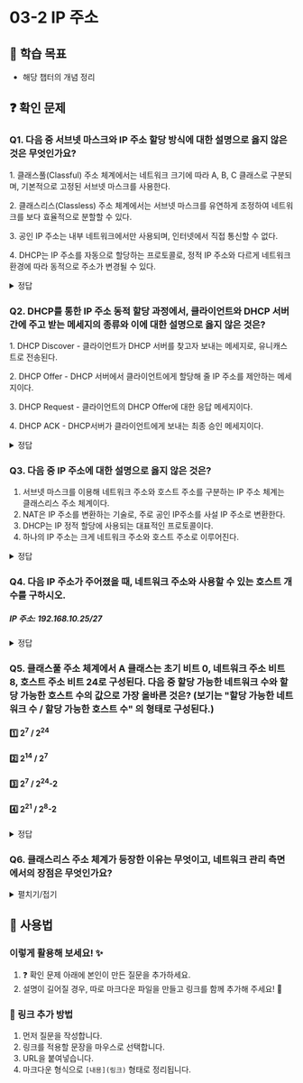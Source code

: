 # 03-2 IP 주소

## 📌 학습 목표
- 해당 챕터의 개념 정리

## ❓ 확인 문제
### Q1. 다음 중 서브넷 마스크와 IP 주소 할당 방식에 대한 설명으로 옳지 않은 것은 무엇인가요?

1️. 클래스풀(Classful) 주소 체계에서는 네트워크 크기에 따라 A, B, C 클래스로 구분되며, 기본적으로 고정된 서브넷 마스크를 사용한다.

2️. 클래스리스(Classless) 주소 체계에서는 서브넷 마스크를 유연하게 조정하여 네트워크를 보다 효율적으로 분할할 수 있다.

3️. 공인 IP 주소는 내부 네트워크에서만 사용되며, 인터넷에서 직접 통신할 수 없다.

4️. DHCP는 IP 주소를 자동으로 할당하는 프로토콜로, 정적 IP 주소와 다르게 네트워크 환경에 따라 동적으로 주소가 변경될 수 있다.

<details>
<summary>정답</summary>

- **3️. 공인 IP 주소는 내부 네트워크에서만 사용되며, 인터넷에서 직접 통신할 수 없다. X**   
  - 공인 IP 주소는 인터넷에서 직접 사용되는 주소이며, 전 세계에서 유일하게 할당됩니다.
  - 사설 IP 주소는 내부 네트워크에서만 사용되며, NAT(Network Address Translation)를 통해 공인 IP로 변환해야 인터넷과 연결될 수 있습니다.

**[해설]**

- **1. 클래스풀(Classful) 주소 체계에서는 네트워크 크기에 따라 A, B, C 클래스로 구분되며, 기본적으로 고정된 서브넷 마스크를 사용한다. **   
  - 클래스 A(대형 네트워크), B(중형 네트워크), C(소형 네트워크)로 나누어지고, 각각 기본 서브넷 마스크를 사용합니다.

- **2. 클래스리스(Classless) 주소 체계에서는 서브넷 마스크를 유연하게 조정하여 네트워크를 보다 효율적으로 분할할 수 있다.  **   
  - CIDR(Classless Inter-Domain Routing) 방식에서는 서브넷 마스크를 자유롭게 설정하여 IP 주소를 효율적으로 할당할 수 있습니다.
  
- **4. DHCP는 IP 주소를 자동으로 할당하는 프로토콜로, 정적 IP 주소와 다르게 네트워크 환경에 따라 동적으로 주소가 변경될 수 있다. **
  - DHCP(Dynamic Host Configuration Protocol)는 네트워크에 접속하는 장치에 IP 주소를 동적으로 부여하며, 일정 시간이 지나면 새로운 IP 주소를 할당받을 수도 있습니다.
---
</details>

### Q2. DHCP를 통한 IP 주소 동적 할당 과정에서, 클라이언트와 DHCP 서버 간에 주고 받는 메세지의 종류와 이에 대한 설명으로 옳지 않은 것은?

1️. DHCP Discover - 클라이언트가 DHCP 서버를 찾고자 보내는 메세지로, 유니캐스트로 전송된다.

2️. DHCP Offer - DHCP 서버에서 클라이언트에게 할당해 줄 IP 주소를 제안하는 메세지이다.

3️. DHCP Request - 클라이언트의 DHCP Offer에 대한 응답 메세지이다. 

4️. DHCP ACK - DHCP서버가 클라이언트에게 보내는 최종 승인 메세지이다.

<details>
<summary>정답</summary>

- **1. DHCP Discover - 클라이언트가 DHCP 서버를 찾고자 보내는 메세지로, 유니캐스트로 전송된다. X**   

**[해설]**
유니캐스트로 전송되는 것이 아니라, 브로드캐스트로 전송됩니다.

---

</details>

### Q3. 다음 중 IP 주소에 대한 설명으로 옳지 않은 것은?

1. 서브넷 마스크를 이용해 네트워크 주소와 호스트 주소를 구분하는 IP 주소 체계는 클래스리스 주소 체계이다.
2. NAT은 IP 주소를 변환하는 기술로, 주로 공인 IP주소를 사설 IP 주소로 변환한다.
3. DHCP는 IP 정적 할당에 사용되는 대표적인 프로토콜이다.
4. 하나의 IP 주소는 크게 네트워크 주소와 호스트 주소로 이루어진다.

<details>
<summary>정답</summary>

③ DHCP는 IP 정적 할당에 사용되는 대표적인 프로토콜이다.


**[해설]**  

1️⃣ 서브넷 마스크를 이용해 네트워크 주소와 호스트 주소를 구분하는 IP 주소 체계는 클래스리스 주소 체계이다. ✅ (O)
- 서브넷 마스크를 활용하여 IP 주소를 유연하게 분할하는 방식은 CIDR(Classless Inter-Domain Routing, 클래스리스 도메인 간 라우팅) 체계이다.
- CIDR 이전에는 A, B, C, D, E 클래스로 정해진 크기의 네트워크 주소를 사용했지만, CIDR에서는 가변 길이 서브넷 마스크(VLSM)를 적용하여 네트워크를 더욱 효율적으로 사용할 수 있다.

2️⃣ NAT은 IP 주소를 변환하는 기술로, 주로 공인 IP주소를 사설 IP 주소로 변환한다. ✅ (O)
- **NAT(Network Address Translation)**는 내부 네트워크에서 사용하는 사설 IP 주소(192.168.x.x, 10.x.x.x, 172.16.x.x~172.31.x.x)를 공인 IP 주소로 변환하여 인터넷에 연결할 수 있도록 하는 기술이다.
- 이는 IPv4 주소 부족 문제를 해결하고, 내부 네트워크의 보안을 강화하는 역할을 한다.

3️⃣ DHCP는 IP 정적 할당에 사용되는 대표적인 프로토콜이다. ❌ (X) 
- DHCP는 동적 할당에 사용된다.
- **DHCP(Dynamic Host Configuration Protocol)**는 IP 주소를 자동으로 할당하는 프로토콜이다.
- 정적 할당(Static IP)은 관리자가 직접 IP를 설정하는 방식이며, DHCP는 동적 할당(Dynamic IP)을 담당하여 네트워크 내 클라이언트 장치가 자동으로 IP 주소를 할당받을 수 있도록 한다.
- DHCP를 사용하면 IP 충돌 방지 및 관리 자동화가 가능하다.

4️⃣ 하나의 IP 주소는 크게 네트워크 주소와 호스트 주소로 이루어진다. ✅ (O)
- IP 주소는 **네트워크 주소(Network ID)와 호스트 주소(Host ID)**로 나뉜다.
- 네트워크 주소는 같은 네트워크 내의 장치들이 공유하는 부분,
- 호스트 주소는 해당 네트워크 내에서 특정 장치를 구별하는 부분이다.
- 서브넷 마스크를 통해 네트워크와 호스트 주소를 구분할 수 있다.

---

</details>

### Q4. 다음 IP 주소가 주어졌을 때, 네트워크 주소와 사용할 수 있는 호스트 개수를 구하시오.

##### IP 주소: 192.168.10.25/27

<details>
<summary>정답</summary>

- **네트워크 주소: 192.168.10.0**
- **호스트 개수: 2⁵ - 2 = 30개**
---

**[해설]**

**1) 서브넷 마스크 계산**

- /27 -> 네트워크 영역 : 27비트, 호스트 영역 : 5비트
- 서브넷 마스크 : 11111111.11111111.11111111.11100000 (255.255.255.224)

**2) 네트워크 주소 계산**

- 네트워크 주소 : IP 주소와 서브넷 마스크를 비트 AND 연산한 결과
```markdown
    11000000.10101000.00001010.00011001 (192.168.10.25)
AND
    11111111.11111111.11111111.11100000 (255.255.255.224)
------------------------------------
    11000000.10101000.00001010.00000000 (192.168.10.0)
  ```
- 네트워크 주소 : **192.168.10.0**

**3) 사용할 수 있는 호스트 개수**

- 호스트 영역이 5비트 이므로 2^5-2 = **30개** 사용 가능
<br>(네트워크 주소(192.168.10.0)와 브로드캐스트 주소(192.168.10.31) 제외)


</details>

### Q5. 클래스풀 주소 체계에서 A 클래스는 초기 비트 0, 네트워크 주소 비트 8, 호스트 주소 비트 24로 구성된다. 다음 중 할당 가능한 네트워크 수와 할당 가능한 호스트 수의 값으로 가장 올바른 것은? (보기는 "할당 가능한 네트워크 수 / 할당 가능한 호스트 수" 의 형태로 구성된다.)

#### 1️⃣ 2<sup>7</sup> / 2<sup>24</sup>

#### 2️⃣ 2<sup>14</sup> / 2<sup>7</sup>

#### 3️⃣ 2<sup>7</sup> / 2<sup>24</sup>-2

#### 4️⃣ 2<sup>21</sup> / 2<sup>8</sup>-2

<details>
<summary>정답</summary>

#### 3️⃣ 2<sup>7</sup> / 2<sup>24</sup>-2
- 네트워크 주소는 비트 0으로 시작되고 나머지 7개 비트에 값이 할당되므로 2<sup>7</sup>개가 존재할 수 있습니다.
- 호스트 주소는 24개 비트에 값이 할당되나, 호스트 주소가 전부 0인 IP 주소와 호스트 주소가 전부 1인 IP 주소는 특정 호스트를 지칭하는 IP 주소로 활용할 수 없으므로 실제로 2<sup>24</sup>-2개 만큼 할당 가능합니다.

---

</details>

### **Q6. 클래스리스 주소 체계가 등장한 이유는 무엇이고, 네트워크 관리 측면에서의 장점은 무엇인가요?**  

<details>  
<summary>펼치기/접기</summary>  

#### **클래스리스 주소 체계가 등장한 이유**  
- 과거에는 IP 주소를 **클래스풀 주소 체계**로 나누어 네트워크를 구분했지만, 이는 **주소 낭비가 심하고 비효율적임**
  - 클래스 C에서는 **256개의 IP 주소를 할당**하지만, 규모가 작은 기업에서는 10~20개의 IP만 필요하여 나머지 IP주소가 남겨짐
  - 위와 같은 **비효율을 해결하기 위해** 클래스리스 주소 체계가 등장하였고, 필요에 따라 네트워크 크기를 조절할 수 있도록 만듬 
- 클래스리스 주소 체계를 사용하면 **필요한 만큼만 IP 주소를 할당**할 수 있어 낭비가 줄어든다.

#### **클래스리스 주소 체계를 사용하면 네트워크 관리에서의 장점**  
- **IP 주소 낭비를 줄일 수 있음**  
- **라우팅 테이블 크기를 줄일 수 있음**  
  - 클래스리스 주소 체계를 사용하면 여러 개의 네트워크를 하나의 블록으로 묶을 수 있다.  
  - 이를 **라우트 집계**라고 하며, 네트워크 장비가 더 적은 경로 정보만 저장하면 되므로 **라우팅 속도가 빨라진다**.  

</details>

## 📝 사용법  
### 이렇게 활용해 보세요! ✨  
1. ❓ 확인 문제 아래에 본인이 만든 질문을 추가하세요.  
2. 설명이 길어질 경우, 따로 마크다운 파일을 만들고 링크를 함께 추가해 주세요! 🔗  

### 🔗 링크 추가 방법  
1. 먼저 질문을 작성합니다.  
2. 링크를 적용할 문장을 마우스로 선택합니다.  
3. URL을 붙여넣습니다.  
4. 마크다운 형식으로 `[내용](링크)` 형태로 정리됩니다.  

